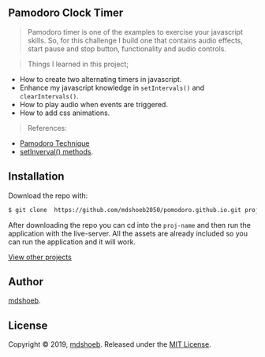 ## Pamodoro Clock Timer

> Pamodoro timer is one of the examples to exercise your javascript skills. So, for this challenge I build one that contains audio effects, start pause and stop button, functionality and audio controls.



> Things I learned in this project;
  * How to create two alternating timers in javascript.
  * Enhance my javascript knowledge in `setIntervals()` and `clearIntervals()`.
  * How to play audio when events are triggered.
  * How to add css animations.
  

> References:
  * [Pamodoro Technique](https://en.wikipedia.org/wiki/Pomodoro_Technique)
  * [setInverval() methods](https://developer.mozilla.org/en-US/docs/Web/API/WindowOrWorkerGlobalScope/setInterval).

## Installation

Download the repo with:

```bash
$ git clone  https://github.com/mdshoeb2050/pomodoro.github.io.git proj-name
```

After downloading the repo you can cd into the `proj-name` and then run the application with the live-server. All the assets are already included so you can run the application and it will work. 


[View other projects](https://github.com/mdshoeb2050?tab=repositories)

## Author

[mdshoeb](https://github.com/mdshoeb2050).

## License 

Copyright © 2019, [mdshoeb](https://github.com/mdshoeb2050).
Released under the [MIT License](LICENSE).

